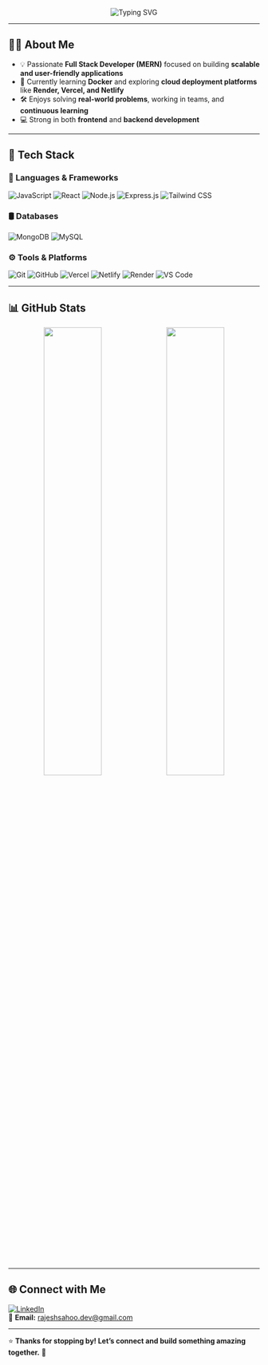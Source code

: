 <!-- Typing Animation -->
<p align="center"> 
  <img src="https://readme-typing-svg.herokuapp.com?font=Fira+Code&weight=600&size=22&pause=1000&color=2A6FFF&center=true&vCenter=true&width=550&lines=Hi+%F0%9F%91%8B%2C+I'm+Rajesh+Sahoo;Full+Stack+Developer+(MERN);Web+Developer+from+India;I+love+building+web+apps+%F0%9F%92%BB" alt="Typing SVG" />
</p>

---

## 👨‍💻 About Me  

- 💡 Passionate **Full Stack Developer (MERN)** focused on building **scalable and user-friendly applications**  
- 🚀 Currently learning **Docker** and exploring **cloud deployment platforms** like **Render, Vercel, and Netlify**  
- 🛠️ Enjoys solving **real-world problems**, working in teams, and **continuous learning**  
- 💻 Strong in both **frontend** and **backend development**  

---

## 🧰 Tech Stack  

### 🚀 Languages & Frameworks  
![JavaScript](https://img.shields.io/badge/-JavaScript-F7DF1E?logo=javascript&logoColor=black&style=flat-square)
![React](https://img.shields.io/badge/-React-61DAFB?logo=react&logoColor=black&style=flat-square)
![Node.js](https://img.shields.io/badge/-Node.js-339933?logo=node.js&logoColor=white&style=flat-square)
![Express.js](https://img.shields.io/badge/-Express.js-000000?logo=express&logoColor=white&style=flat-square)
![Tailwind CSS](https://img.shields.io/badge/-TailwindCSS-06B6D4?logo=tailwindcss&logoColor=white&style=flat-square)

### 🛢 Databases  
![MongoDB](https://img.shields.io/badge/-MongoDB-47A248?logo=mongodb&logoColor=white&style=flat-square)
![MySQL](https://img.shields.io/badge/-MySQL-4479A1?logo=mysql&logoColor=white&style=flat-square)

### ⚙️ Tools & Platforms  
![Git](https://img.shields.io/badge/-Git-F05032?logo=git&logoColor=white&style=flat-square)
![GitHub](https://img.shields.io/badge/-GitHub-181717?logo=github&logoColor=white&style=flat-square)
![Vercel](https://img.shields.io/badge/-Vercel-000000?logo=vercel&logoColor=white&style=flat-square)
![Netlify](https://img.shields.io/badge/-Netlify-00C7B7?logo=netlify&logoColor=white&style=flat-square)
![Render](https://img.shields.io/badge/-Render-2A6FFF?logo=render&logoColor=white&style=flat-square)
![VS Code](https://img.shields.io/badge/-VSCode-007ACC?logo=visual-studio-code&logoColor=white&style=flat-square)

---

## 📊 GitHub Stats  

<p align="center">
  <img src="https://github-readme-stats.vercel.app/api?username=rajeshsahoo14&show_icons=true&theme=radical&hide_border=true" width="48%" />
  <img src="https://github-readme-streak-stats.herokuapp.com?user=rajeshsahoo14&theme=radical&hide_border=true" width="48%" />
</p>

---

## 🌐 Connect with Me  

[![LinkedIn](https://img.shields.io/badge/-LinkedIn-0A66C2?logo=linkedin&logoColor=white&style=flat-square)](https://linkedin.com/in/rajeshsahoo14)  
📧 **Email:** [rajeshsahoo.dev@gmail.com](mailto:rajeshsahoo.dev@gmail.com)  

---

⭐ **Thanks for stopping by! Let’s connect and build something amazing together.** 🚀
